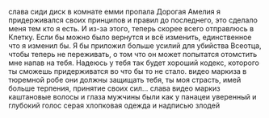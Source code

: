 слава сиди диск в комнате емми пропала
	Дорогая Амелия я придерживался своих принципов и правил до последнего, это сделало меня тем кто я есть. И из-за этого, теперь скорее всего отправлюсь в Клетку. Если бы можно было вернутся и всё изменить, единственное что я изменил бы. Я бы приложил больше усилий для убийства Всеотца, чтобы теперь не переживать, о том что он может попытатся отомстить мне напав на тебя. Надеюсь у тебя так будет хороший кодекс, которого ты сможешь придерживатся во что бы то не стало.
	видео маркиза в тюремной робе они должны защищать тебя, ты моя страсть, имей больше терпения, принятие своих сил...
	слава видео маркиз
	каштановые волосы и глаза мужчины были как у панацеи
	уверенный и глубокий голос
	серая хлопковая одежда и надписью злодей
